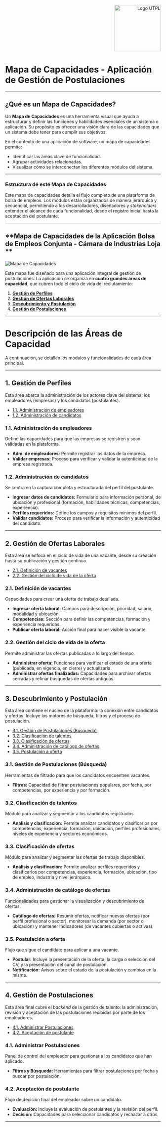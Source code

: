 <p align="right">
  <img src="https://i.postimg.cc/13qQdqZs/utpllogo.png" alt="Logo UTPL" width="150"/>
</p>

# **Mapa de Capacidades - Aplicación de Gestión de Postulaciones**

---

## ¿Qué es un Mapa de Capacidades?

Un **Mapa de Capacidades** es una herramienta visual que ayuda a estructurar y definir las funciones y habilidades esenciales de un sistema o aplicación. Su propósito es ofrecer una visión clara de las capacidades que un sistema debe tener para cumplir sus objetivos.

En el contexto de una aplicación de software, un mapa de capacidades permite:
- Identificar las áreas clave de funcionalidad.
- Agrupar actividades relacionadas.
- Visualizar cómo se interconectan los diferentes módulos del sistema.

---

### **Estructura de este Mapa de Capacidades**

Este mapa de capacidades detalla el flujo completo de una plataforma de bolsa de empleos. Los módulos están organizados de manera jerárquica y secuencial, permitiendo a los desarrolladores, diseñadores y *stakeholders* entender el alcance de cada funcionalidad, desde el registro inicial hasta la aceptación del postulante.

---

## **Mapa de Capacidades de la Aplicación Bolsa de Empleos Conjunta - Cámara de Industrias Loja **

![Mapa de Capacidades](https://github.com/user-attachments/assets/162efbbe-a985-4a0c-9532-a4e8ad182aff)

Este mapa fue diseñado para una aplicación integral de gestión de postulaciones. La aplicación se organiza en **cuatro grandes áreas de capacidad**, que cubren todo el ciclo de vida del reclutamiento:

1. [**Gestión de Perfiles**](#1-gestión-de-perfiles)
2. [**Gestión de Ofertas Laborales**](#2-gestión-de-ofertas-laborales)
3. [**Descubrimiento y Postulación**](#3-descubrimiento-y-postulación)
4. [**Gestión de Postulaciones**](#4-gestión-de-postulaciones)

---

# **Descripción de las Áreas de Capacidad**

A continuación, se detallan los módulos y funcionalidades de cada área principal.

---

## 1. **Gestión de Perfiles**

Esta área abarca la administración de los actores clave del sistema: los empleadores (empresas) y los candidatos (postulantes).

* [1.1. Administración de empleadores](#11-administración-de-empleadores)
* [1.2. Administración de candidatos](#12-administración-de-candidatos)

### 1.1. Administración de empleadores
Define las capacidades para que las empresas se registren y sean validadas en la plataforma.

- **Adm. de empleadores:** Permite registrar los datos de la empresa.
- **Validar empresas:** Proceso para verificar y validar la autenticidad de la empresa registrada.

### 1.2. Administración de candidatos
Se centra en la captura completa y estructurada del perfil del postulante.

- **Ingresar datos de candidatos:** Formulario para información personal, de ubicación y profesional (formación, habilidades técnicas, competencias, experiencia).
- **Perfiles requeridos:** Define los campos y requisitos mínimos del perfil.
- **Validar candidatos:** Proceso para verificar la información y autenticidad del candidato.

---

## 2. **Gestión de Ofertas Laborales**

Esta área se enfoca en el ciclo de vida de una vacante, desde su creación hasta su publicación y gestión continua.

* [2.1. Definición de vacantes](#21-definición-de-vacantes)
* [2.2. Gestión del ciclo de vida de la oferta](#22-gestión-del-ciclo-de-vida-de-la-oferta)

### 2.1. Definición de vacantes
Capacidades para crear una oferta de trabajo detallada.

- **Ingresar oferta laboral:** Campos para descripción, prioridad, salario, modalidad y ubicación.
- **Competencias:** Sección para definir las competencias, formación y experiencia requeridas.
- **Publicar oferta laboral:** Acción final para hacer visible la vacante.

### 2.2. Gestión del ciclo de vida de la oferta
Permite administrar las ofertas publicadas a lo largo del tiempo.

- **Administrar oferta:** Funciones para verificar el estado de una oferta (publicada, en vigencia, en cierre) y actualizarla.
- **Administrar ofertas finalizadas:** Capacidades para archivar ofertas cerradas y refinar búsquedas de ofertas antiguas.

---

## 3. **Descubrimiento y Postulación**

Esta área contiene el núcleo de la plataforma: la conexión entre candidatos y ofertas. Incluye los motores de búsqueda, filtros y el proceso de postulación.

* [3.1. Gestión de Postulaciones (Búsqueda)](#31-gestión-de-postulaciones-búsqueda)
* [3.2. Clasificación de talentos](#32-clasificación-de-talentos)
* [3.3. Clasificación de ofertas](#33-clasificación-de-ofertas)
* [3.4. Administración de catálogo de ofertas](#34-administración-de-catálogo-de-ofertas)
* [3.5. Postulación a oferta](#35-postulación-a-oferta)

### 3.1. Gestión de Postulaciones (Búsqueda)
Herramientas de filtrado para que los candidatos encuentren vacantes.

- **Filtros:** Capacidad de filtrar postulaciones populares, por fecha, por competencias, por experiencia y por formación.

### 3.2. Clasificación de talentos
Módulo para analizar y segmentar a los candidatos registrados.

- **Análisis y clasificación:** Permite analizar candidatos y clasificarlos por competencias, experiencia, formación, ubicación, perfiles profesionales, niveles de experiencia y sectores económicos.

### 3.3. Clasificación de ofertas
Módulo para analizar y segmentar las ofertas de trabajo disponibles.

- **Análisis y clasificación:** Permite analizar perfiles requeridos y clasificarlos por competencias, experiencia, formación, ubicación, tipo de empleo, industria y nivel jerárquico.

### 3.4. Administración de catálogo de ofertas
Funcionalidades para gestionar la visualización y descubrimiento de ofertas.

- **Catálogo de ofertas:** Resumir ofertas, notificar nuevas ofertas (por perfil profesional o sector), monitorear la demanda (por sector o ubicación) y mantener indicadores (de vacantes cubiertas o activas).

### 3.5. Postulación a oferta
Flujo que sigue el candidato para aplicar a una vacante.

- **Postular:** Incluye la presentación de la oferta, la carga o selección del CV, y la presentación del canal de postulación.
- **Notificación:** Avisos sobre el estado de la postulación y cambios en la misma.

---

## 4. **Gestión de Postulaciones**

Esta área final cubre el *backend* de la gestión de talento: la administración, revisión y aceptación de las postulaciones recibidas por parte de los empleadores.

* [4.1. Administrar Postulaciones](#41-administrar-postulaciones)
* [4.2. Aceptación de postulante](#42-aceptación-de-postulante)

### 4.1. Administrar Postulaciones
Panel de control del empleador para gestionar a los candidatos que han aplicado.

- **Filtros y Búsqueda:** Herramientas para filtrar postulaciones por fecha y buscar por postulación.

### 4.2. Aceptación de postulante
Flujo de decisión final del empleador sobre un candidato.

- **Evaluación:** Incluye la evaluación de postulantes y la revisión del perfil.
- **Decisión:** Capacidades para seleccionar candidatos y rechazar a otros.

---

